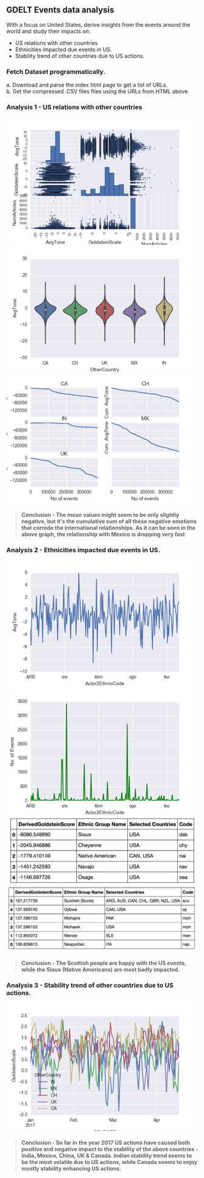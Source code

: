 ## GDELT Events data analysis

With a focus on United States, derive insights from the events around the world and study their impacts on:
- US relations with other countries
- Ethnicities impacted due events in US.
- Stability trend of other countries due to US actions.

### Fetch Dataset programmatically.
  a. Download and parse the index html page to get a list of URLs.<br>
  b. Get the compressed .CSV files files using the URLs from HTML above.
 
### Analysis 1 - US relations with other countries

![](analysis/analysis1/scatter_matrix.png)
![](analysis/analysis1/violinplot.png)
![](analysis/analysis1/comparitive_decline.png)

> #### Conclusion - The mean values might seem to be only slightly negative, but it's the cumulative sum of all these negative emotions that corrode the international relationships. As it can be seen in the above graph, the relationship with Mexico is dropping very fast

### Analysis 2 - Ethnicities impacted due events in US.


![](analysis/analysis2/Ethnic_AvgTone_Mean.png)
![](analysis/analysis2/Ethnic_Event_Count.png)
![](analysis/analysis2/most_negatively_impacted_groups.png)
![](analysis/analysis2/most_positively_impacted_groups.png)

> #### Conclusion - The Scottish people are happy with the US events, while the Sioux (Native Americans) are most badly impacted.

### Analysis 3 - Stability trend of other countries due to US actions.
  
![](analysis/analysis3/RegionalStability.png)

> #### Conclusion - So far in the year 2017 US actions have caused both positive and negative impact to the stability of the above countries - India, Mexico, China, UK & Canada. Indian stability trend seems to be the most volatile due to US actions, while Canada seems to enjoy mostly stability enhancing US actions.
